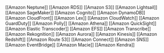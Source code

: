 [[Amazon Neptune]]
[[Amazon RDS]]
[[Amazon S3]]
[[Amazon Lightsail]]
[[Amazon SageMaker]]
[[Amazon Cognito]]
[[Amazon DynamoDB]]
[[Amazon CloudFront]]
[[Amazon Lex]]
[[Amazon CloudWatch]]
[[Amazon GuardDuty]]
[[Amazon Polly]]
[[Amazon Athena]]
[[Amazon QuickSight]]
[[Amazon Elastic Transcoder]]
[[Amazon EFS]]
[[Amazon Transcribe]]
[[Amazon Rekognition]]
[[Amazon Aurora]]
[[Amazon Kinesis]]
[[Amazon Redshift]]
[[Amazon Route 53]]
[[Amazon Connect]]
[[Amazon SNS]]
[[Amazon EventBridge]]
[[Amazon Macie]]
[[Amazon Kendra]]